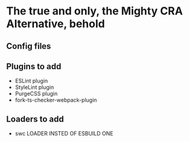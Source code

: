 # The true and only, the Mighty CRA Alternative, behold

## Config files

## Plugins to add

- ESLint plugin
- StyleLint plugin
- PurgeCSS plugin
- fork-ts-checker-webpack-plugin

## Loaders to add

- swc LOADER INSTED OF ESBUILD ONE

